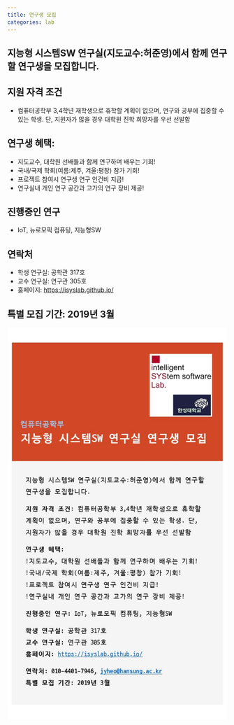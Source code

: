 ```yaml
---
title: 연구생 모집
categories: lab
---
```


## 지능형 시스템SW 연구실(지도교수:허준영)에서 함께 연구할 연구생을 모집합니다. 

## 지원 자격 조건
- 컴퓨터공학부 3,4학년 재학생으로 휴학할 계획이 없으며, 연구와 공부에 집중할 수 있는 학생. 단, 지원자가 많을 경우 대학원 진학 희망자를 우선 선발함

## 연구생 혜택: 
- 지도교수, 대학원 선배들과 함께 연구하며 배우는 기회!
- 국내/국제 학회(여름:제주, 겨울:평창) 참가 기회!
- 프로젝트 참여시 연구생 연구 인건비 지급!
- 연구실내 개인 연구 공간과 고가의 연구 장비 제공!

## 진행중인 연구
- IoT, 뉴로모픽 컴퓨팅, 지능형SW

## 연락처
- 학생 연구실: 공학관 317호
- 교수 연구실: 연구관 305호
- 홈페이지: https://isyslab.github.io/

## 특별 모집 기간: 2019년 3월

![poster](/assets/hiring.jpg)
